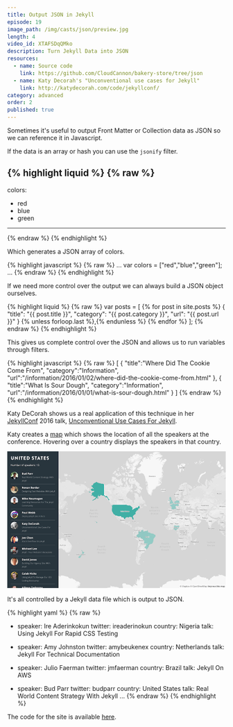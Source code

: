 ```yaml
---
title: Output JSON in Jekyll
episode: 19
image_path: /img/casts/json/preview.jpg
length: 4
video_id: XTAFSDqQMko
description: Turn Jekyll Data into JSON
resources:
  - name: Source code
    link: https://github.com/CloudCannon/bakery-store/tree/json
  - name: Katy Decorah's "Unconventional use cases for Jekyll"
    link: http://katydecorah.com/code/jekyllconf/
category: advanced
order: 2
published: true
---
```

Sometimes it's useful to output Front Matter or Collection data as JSON so we can reference it in Javascript.

If the data is an array or hash you can use the `jsonify` filter.

{% highlight liquid %}
{% raw %}
---
colors:
  - red
  - blue
  - green
---
<script>
  var colors = {{ page.colors | jsonify }};
</script>
{% endraw %}
{% endhighlight %}

Which generates a JSON array of colors.

{% highlight javascript %}
{% raw %}
...
var colors = ["red","blue","green"];
...
{% endraw %}
{% endhighlight %}

If we need more control over the output we can always build a JSON object ourselves.

{% highlight liquid %}
{% raw %}
var posts = [
  {% for post in site.posts %}
    {
      "title": "{{ post.title }}",
      "category": "{{ post.category }}",
      "url": "{{ post.url }}"
    }
    {% unless forloop.last %},{% endunless %}
  {% endfor %}
];
{% endraw %}
{% endhighlight %}

This gives us complete control over the JSON and allows us to run variables through filters.

{% highlight javascript %}
{% raw %}
[
  {
    "title":"Where Did The Cookie Come From",
    "category":"Information",
    "url":"/information/2016/01/02/where-did-the-cookie-come-from.html"
  },
  {
    "title":"What Is Sour Dough",
    "category":"Information",
    "url":"/information/2016/01/01/what-is-sour-dough.html"
  }
]
{% endraw %}
{% endhighlight %}



Katy DeCorah shows us a real application of this technique in her [JekyllConf](http://jekyllconf.com) 2016 talk, [Unconventional Use Cases For Jekyll](https://www.youtube.com/watch?v=s84wFRD8vfE).

Katy creates a [map](http://katydecorah.com/unconventional/jekyllconf/) which shows the location of all the speakers at the conference. Hovering over a country displays the speakers in that country.

![JekyllConf 2016 map](/img/casts/json/map.png)

It's all controlled by a Jekyll data file which is output to JSON.

{% highlight yaml %}
{% raw %}
- speaker: Ire Aderinkokun
  twitter: ireaderinokun
  country: Nigeria
  talk: Using Jekyll For Rapid CSS Testing

- speaker: Amy Johnston
  twitter: amybeukenex
  country: Netherlands
  talk: Jekyll For Technical Documentation

- speaker: Julio Faerman
  twitter: jmfaerman
  country: Brazil
  talk: Jekyll On AWS

- speaker: Bud Parr
  twitter: budparr
  country: United States
  talk: Real World Content Strategy With Jekyll
...
{% endraw %}
{% endhighlight %}

The code for the site is available [here](https://github.com/katydecorah/unconventional/).
